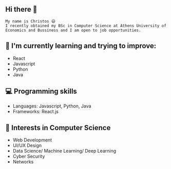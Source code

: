 ## Hi there 👋
    My name is Christos 😄
    I recently obtained my BSc in Computer Science at Athens University of Economics and Bussiness and I am open to job opportunities.
    
## 📖 I'm currently learning and trying to improve:
* React
* Javascript
* Python
* Java

## 💻 Programming skills
 * Languages: Javascript, Python, Java
 * Frameworks: React.js

## 📜 Interests in Computer Science
* Web Development
* UI/UX Design
* Data Science/ Machine Learning/ Deep Learning
* Cyber Security
* Networks
<!--
**christoskaragiannis/christoskaragiannis** is a ✨ _special_ ✨ repository because its `README.md` (this file) appears on your GitHub profile.

Here are some ideas to get you started:

- 🔭 I’m currently working on ...
- 🌱 I’m currently learning ...
- 👯 I’m looking to collaborate on ...
- 🤔 I’m looking for help with ...
- 💬 Ask me about ...
- 📫 How to reach me: ...
- 😄 Pronouns: ...
- ⚡ Fun fact: ...
-->
